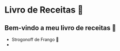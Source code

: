  # Livro de Receitas :tomato:

## Bem-vindo a meu livro de receitas :fork_and_knife:

- Strogonoff de Frango :chicken:
- 

